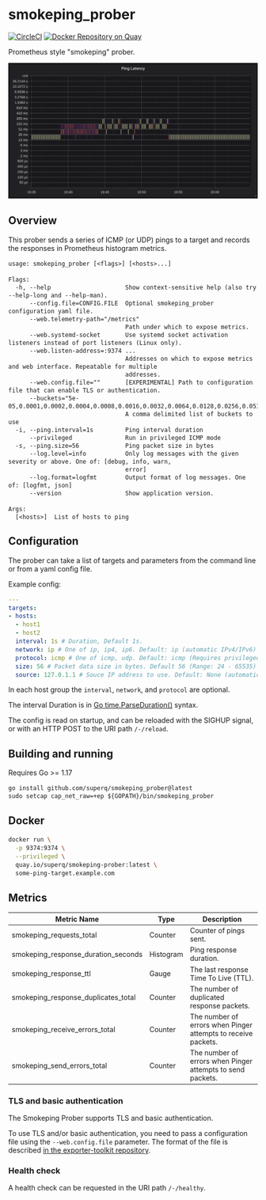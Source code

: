 # smokeping_prober

[![CircleCI](https://circleci.com/gh/SuperQ/smokeping_prober/tree/master.svg?style=svg)](https://circleci.com/gh/SuperQ/smokeping_prober/tree/master)
[![Docker Repository on Quay](https://quay.io/repository/superq/smokeping-prober/status "Docker Repository on Quay")](https://quay.io/repository/superq/smokeping-prober)

Prometheus style "smokeping" prober.

![Example Graph](example-graph.png)

## Overview

This prober sends a series of ICMP (or UDP) pings to a target and records the responses in Prometheus histogram metrics.

```
usage: smokeping_prober [<flags>] [<hosts>...]

Flags:
  -h, --help                     Show context-sensitive help (also try --help-long and --help-man).
      --config.file=CONFIG.FILE  Optional smokeping_prober configuration yaml file.
      --web.telemetry-path="/metrics"
                                 Path under which to expose metrics.
      --web.systemd-socket       Use systemd socket activation listeners instead of port listeners (Linux only).
      --web.listen-address=:9374 ...
                                 Addresses on which to expose metrics and web interface. Repeatable for multiple
                                 addresses.
      --web.config.file=""       [EXPERIMENTAL] Path to configuration file that can enable TLS or authentication.
      --buckets="5e-05,0.0001,0.0002,0.0004,0.0008,0.0016,0.0032,0.0064,0.0128,0.0256,0.0512,0.1024,0.2048,0.4096,0.8192,1.6384,3.2768,6.5536,13.1072,26.2144"
                                 A comma delimited list of buckets to use
  -i, --ping.interval=1s         Ping interval duration
      --privileged               Run in privileged ICMP mode
  -s, --ping.size=56             Ping packet size in bytes
      --log.level=info           Only log messages with the given severity or above. One of: [debug, info, warn,
                                 error]
      --log.format=logfmt        Output format of log messages. One of: [logfmt, json]
      --version                  Show application version.

Args:
  [<hosts>]  List of hosts to ping
```

## Configuration

The prober can take a list of targets and parameters from the command line or from a yaml config file.

Example config:

```yaml
---
targets:
- hosts:
  - host1
  - host2
  interval: 1s # Duration, Default 1s.
  network: ip # One of ip, ip4, ip6. Default: ip (automatic IPv4/IPv6)
  protocol: icmp # One of icmp, udp. Default: icmp (Requires privileged operation)
  size: 56 # Packet data size in bytes. Default 56 (Range: 24 - 65535)
  source: 127.0.1.1 # Souce IP address to use. Default: None (automatic selection)
```

In each host group the `interval`, `network`, and `protocol` are optional.

The interval Duration is in [Go time.ParseDuration()](https://golang.org/pkg/time/#ParseDuration) syntax.

The config is read on startup, and can be reloaded with the SIGHUP signal, or with an HTTP POST to the URI path `/-/reload`.

## Building and running

Requires Go >= 1.17

```console
go install github.com/superq/smokeping_prober@latest
sudo setcap cap_net_raw=+ep ${GOPATH}/bin/smokeping_prober
```

## Docker

```bash
docker run \
  -p 9374:9374 \
  --privileged \
  quay.io/superq/smokeping-prober:latest \
  some-ping-target.example.com
```

## Metrics

 Metric Name                            | Type       | Description
----------------------------------------|------------|-------------------------------------------
 smokeping\_requests\_total             | Counter    | Counter of pings sent.
 smokeping\_response\_duration\_seconds | Histogram  | Ping response duration.
 smokeping\_response\_ttl               | Gauge      | The last response Time To Live (TTL).
 smokeping\_response\_duplicates\_total | Counter    | The number of duplicated response packets.
 smokeping\_receive\_errors\_total      | Counter    | The number of errors when Pinger attempts to receive packets.
 smokeping\_send\_errors\_total         | Counter    | The number of errors when Pinger attempts to send packets.

### TLS and basic authentication

The Smokeping Prober supports TLS and basic authentication.

To use TLS and/or basic authentication, you need to pass a configuration file
using the `--web.config.file` parameter. The format of the file is described
[in the exporter-toolkit repository](https://github.com/prometheus/exporter-toolkit/blob/master/docs/web-configuration.md).


### Health check

A health check can be requested in the URI path `/-/healthy`.
